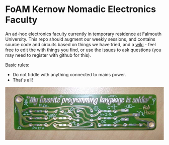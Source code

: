 # FoAM Kernow Nomadic Electronics Faculty

An ad-hoc electronics faculty currently in temporary residence at Falmouth University. This repo should augment our weekly sessions, and contains source code and circuits based on things we have tried, and a [wiki](https://github.com/fo-am/bits-and-atoms-club/wiki/Home) - feel free to edit the with things you find, or use the [issues](https://github.com/fo-am/foam-kernow-nomadic-hacklab/issues) to ask questions (you may need to register with github for this).

Basic rules:
- Do not fiddle with anything connected to mains power.
- That's all!

![](https://github.com/fo-am/bits-and-atoms-club/blob/master/bob-pease_my-favorite-programming-language-is-solder.jpg)
